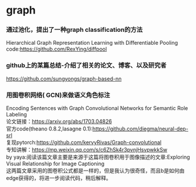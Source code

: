 # graph

### 通过池化，提出了一种graph classification的方法</br>
Hierarchical Graph Representation Learning with Differentiable Pooling</br>
code:https://github.com/RexYing/diffpool</br>


### github上的某篇总结-介绍了相关的论文、博客、以及研究者</br>
https://github.com/sungyongs/graph-based-nn</br>

### 用图卷积网络( GCN)来做语义角色标注</br>
Encoding Sentences with Graph Convolutional Networks for Semantic Role Labeling</br>
论文链接：https://arxiv.org/abs/1703.04826</br>
官方code(theano 0.8.2,lasagne 0.1):https://github.com/diegma/neural-dep-srl</br>
复现pytorch:https://github.com/kervyRivas/Graph-convolutional</br>
专知讲解：https://mp.weixin.qq.com/s/c6ZhSk4r3pvnjHsvpwkkSw</br>
by yaya:阅读该篇文章主要是来源于这篇将图卷积用于图像描述的文章:Exploring Visual Relationship for Image Captioning</br>
这两篇文章采用的图卷积公式都是一样的，但是我认为很奇怪，而且b是如何由edge获得的，将进一步阅读代码，稍后解释。
